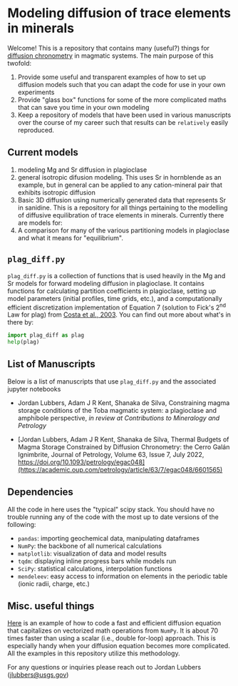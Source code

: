 # Modeling diffusion of trace elements in minerals

Welcome! This is a repository that contains many (useful?) things for [diffusion chronometry](https://www.nature.com/articles/s43017-020-0038-x) in magmatic systems. The main purpose of this twofold:

1. Provide some useful and transparent examples of how to set up diffusion models such that you can adapt the code for use in your own experiments
2. Provide "glass box" functions for some of the more complicated maths that can save you time in your own modeling
3. Keep a repository of models that have been used in various manuscripts over the course of my career such that results can be `relatively` easily reproduced.

## Current models

1. modeling Mg and Sr diffusion in plagioclase
2. general isotropic difusion modeling. This uses Sr in hornblende as an example, but in general can be applied to any cation-mineral pair that exhibits isotropic diffusion
3. Basic 3D diffusion using numerically generated data that represents Sr in sanidine.
   This is a repository for all things pertaining to the modelling of diffusive equilibration of trace elements in minerals. Currently there are models for:
4. A comparison for many of the various partitioning models in plagioclase and what it means for "equilibrium".

## `plag_diff.py`

`plag_diff.py` is a collection of functions that is used heavily in the Mg and Sr models for forward modeling diffusion in plagioclase. It contains functions for calculating partition coefficients in plagioclase, setting up model parameters (initial profiles, time grids, etc.), and a computationally efficient discretization implementation of Equation 7 (solution to Fick's 2<sup>nd</sup> Law for plag) from
[Costa et al., 2003](https://www.sciencedirect.com/science/article/pii/S0016703702013455). You can find out more about what's in there by:

```python
import plag_diff as plag
help(plag)
```

## List of Manuscripts

Below is a list of manuscripts that use `plag_diff.py` and the associated jupyter notebooks

- Jordan Lubbers, Adam J R Kent, Shanaka de Silva, Constraining magma storage conditions of the Toba magmatic system: a plagioclase and amphibole perspective, _in review at Contributions to Mineralogy and Petrology_

- [Jordan Lubbers, Adam J R Kent, Shanaka de Silva, Thermal Budgets of Magma Storage Constrained by Diffusion Chronometry: the Cerro Galán Ignimbrite, Journal of Petrology, Volume 63, Issue 7, July 2022, https://doi.org/10.1093/petrology/egac048](https://academic.oup.com/petrology/article/63/7/egac048/6601565)

## Dependencies

All the code in here uses the "typical" scipy stack. You should have no trouble running any of the code with the most up to date versions of the following:

- `pandas`: importing geochemical data, manipulating dataframes
- `NumPy`: the backbone of all numerical calculations
- `matplotlib`: visualization of data and model results
- `tqdm`: displaying inline progress bars while models run
- `SciPy`: statistical calculations, interpolation functions
- `mendeleev`: easy access to information on elements in the periodic table (ionic radii, charge, etc.)

## Misc. useful things

[Here](https://drive.google.com/file/d/1Tig0Ex6ZiVMGUX5Xusm2lfVL8LBtROBb/view?usp=sharing) is an example of how to code a fast and efficient diffusion equation that capitalizes on vectorized math operations from `NumPy`. It is about 70 times faster than using a scalar (i.e., double for-loop) approach. This is especially handy when your diffusion equation becomes more complicated. All the examples in this repository utilize this methodology.

For any questions or inquiries please reach out to Jordan Lubbers (jlubbers@usgs.gov)
